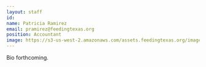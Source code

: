```yaml
---
layout: staff
id: 
name: Patricia Ramirez
email: pramirez@feedingtexas.org
position: Accountant
image: https://s3-us-west-2.amazonaws.com/assets.feedingtexas.org/images/staff/patricia-ramirez.JPG
---
```

Bio forthcoming.
